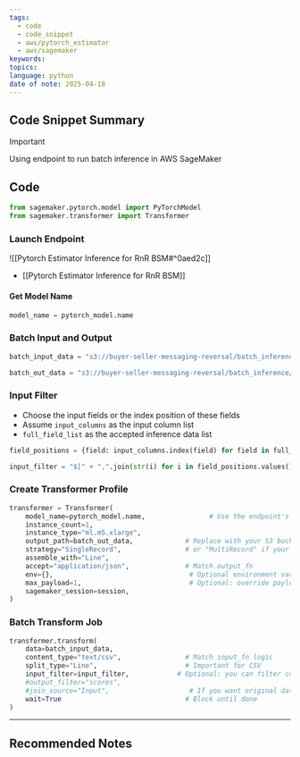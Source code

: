 ```yaml
---
tags:
  - code
  - code_snippet
  - aws/pytorch_estimator
  - aws/sagemaker
keywords: 
topics: 
language: python
date of note: 2025-04-18
---
```


## Code Snippet Summary

>[!important]
>Using endpoint to run batch inference in AWS SageMaker

## Code

```python
from sagemaker.pytorch.model import PyTorchModel
from sagemaker.transformer import Transformer
```

### Launch Endpoint

![[Pytorch Estimator Inference for RnR BSM#^0aed2c]]

- [[Pytorch Estimator Inference for RnR BSM]]

#### Get Model Name

```python
model_name = pytorch_model.name
```

### Batch Input and Output

```python
batch_input_data = "s3://buyer-seller-messaging-reversal/batch_inference/input/2025-03-28/rnr_bsm_shiptrack_2023_2025.csv"

batch_out_data = "s3://buyer-seller-messaging-reversal/batch_inference/output/2025-03-28/"
```

### Input Filter

- Choose the input fields or the index position of these fields
- Assume `input_columns` as the input column list
- `full_field_list` as the accepted inference data list

```python
field_positions = {field: input_columns.index(field) for field in full_field_list if field in input_columns}
```

```python
input_filter = "$[" + ",".join(str(i) for i in field_positions.values()) + "]"
```

### Create Transformer Profile

```python
transformer = Transformer(
    model_name=pytorch_model.name,                # Use the endpoint's model name
    instance_count=1,
    instance_type="ml.m5.xlarge",
    output_path=batch_out_data,             # Replace with your S3 bucket
    strategy="SingleRecord",                # or "MultiRecord" if your model supports batch input
    assemble_with="Line",
    accept="application/json",              # Match output_fn
    env={},                                  # Optional environment variables
    max_payload=1,                           # Optional: override payload size, 1= 1 MB
    sagemaker_session=session,
)
```

### Batch Transform Job 

```python
transformer.transform(
    data=batch_input_data,
    content_type="text/csv",                # Match input_fn logic
    split_type="Line",                      # Important for CSV
    input_filter=input_filter,            # Optional: you can filter columns; In this example, Keep columns 0, 2, 3; "$[0,2,3]"
    #output_filter="scores",
    #join_source="Input",                    # If you want original data in output
    wait=True                               # Block until done
)
```





-----------
##  Recommended Notes

